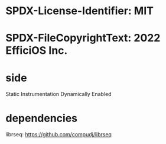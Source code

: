 # SPDX-License-Identifier: MIT
# SPDX-FileCopyrightText: 2022 EfficiOS Inc.

# side
Static Instrumentation Dynamically Enabled

# dependencies
librseq: https://github.com/compudj/librseq
